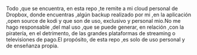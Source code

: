 Todo ,que se encuentra, en esta repo ,te  remite a mi cloud personal  de Dropbox, donde encuentras ,algún backup realizado por mi ,en la aplicación ,open source de kodi y que son de uso, exclusivo y personal mio.No me hago responsable ,del mal uso ,que se puede generar,  en relación ,con la piratería, en el detrimento, de las grandes plataformas de streaming o televisiones de pago.El propósito, de esta repo ,es solo de uso personal y de enseñanza propia.
